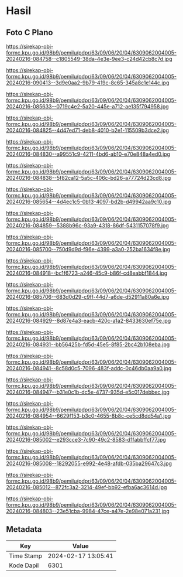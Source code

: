 # Hasil

## Foto C Plano

https://sirekap-obj-formc.kpu.go.id/98b9/pemilu/pdpr/63/09/06/20/04/6309062004005-20240216-084758--c1805549-38da-4e3e-9ee3-c24d42cb8c7d.jpg

https://sirekap-obj-formc.kpu.go.id/98b9/pemilu/pdpr/63/09/06/20/04/6309062004005-20240216-090413--3d9e0aa2-9b79-419c-8c65-345a8c1e144c.jpg

https://sirekap-obj-formc.kpu.go.id/98b9/pemilu/pdpr/63/09/06/20/04/6309062004005-20240216-085633--0719c4e2-5a20-445e-a712-ae135f794958.jpg

https://sirekap-obj-formc.kpu.go.id/98b9/pemilu/pdpr/63/09/06/20/04/6309062004005-20240216-084825--4d47ed71-deb8-4010-b2e1-115509b3dce2.jpg

https://sirekap-obj-formc.kpu.go.id/98b9/pemilu/pdpr/63/09/06/20/04/6309062004005-20240216-084830--a99551c9-4211-4bd6-ab10-e70e848a4ed0.jpg

https://sirekap-obj-formc.kpu.go.id/98b9/pemilu/pdpr/63/09/06/20/04/6309062004005-20240216-084838--5f82ca12-5a5c-406c-bd26-a77724d23cd8.jpg

https://sirekap-obj-formc.kpu.go.id/98b9/pemilu/pdpr/63/09/06/20/04/6309062004005-20240216-085654--4d4ec1c5-0b13-4097-bd2b-d49942aa9c10.jpg

https://sirekap-obj-formc.kpu.go.id/98b9/pemilu/pdpr/63/09/06/20/04/6309062004005-20240216-084859--5388b96c-93a9-4318-86df-5431157078f9.jpg

https://sirekap-obj-formc.kpu.go.id/98b9/pemilu/pdpr/63/09/06/20/04/6309062004005-20240216-085700--750d9d9d-f96e-4399-a3a0-252ba1634f8e.jpg

https://sirekap-obj-formc.kpu.go.id/98b9/pemilu/pdpr/63/09/06/20/04/6309062004005-20240216-084918--bc1f6723-a246-45c9-b86f-cd8eabbf1844.jpg

https://sirekap-obj-formc.kpu.go.id/98b9/pemilu/pdpr/63/09/06/20/04/6309062004005-20240216-085706--683d0d29-c9ff-44d7-a6de-d52911a80a6e.jpg

https://sirekap-obj-formc.kpu.go.id/98b9/pemilu/pdpr/63/09/06/20/04/6309062004005-20240216-084929--8d87e4a3-eacb-420c-a1a2-8433630ef75e.jpg

https://sirekap-obj-formc.kpu.go.id/98b9/pemilu/pdpr/63/09/06/20/04/6309062004005-20240216-084931--bb56425b-fd5d-45e5-8f85-2bc42b108eba.jpg

https://sirekap-obj-formc.kpu.go.id/98b9/pemilu/pdpr/63/09/06/20/04/6309062004005-20240216-084941--8c58d0c5-7096-483f-addc-0c46db0aa9a0.jpg

https://sirekap-obj-formc.kpu.go.id/98b9/pemilu/pdpr/63/09/06/20/04/6309062004005-20240216-084947--b31e0c1b-dc5e-4737-935d-e5c017debbec.jpg

https://sirekap-obj-formc.kpu.go.id/98b9/pemilu/pdpr/63/09/06/20/04/6309062004005-20240216-084954--6629f153-b3c0-4655-8b8c-ce5cd8dd54a1.jpg

https://sirekap-obj-formc.kpu.go.id/98b9/pemilu/pdpr/63/09/06/20/04/6309062004005-20240216-085002--e293cce3-7c90-49c2-8583-d1fabbffcf77.jpg

https://sirekap-obj-formc.kpu.go.id/98b9/pemilu/pdpr/63/09/06/20/04/6309062004005-20240216-085008--18292055-e992-4e48-afdb-035ba29647c3.jpg

https://sirekap-obj-formc.kpu.go.id/98b9/pemilu/pdpr/63/09/06/20/04/6309062004005-20240216-085012--872fc3a2-3214-49ef-bb92-efba6ac3614d.jpg

https://sirekap-obj-formc.kpu.go.id/98b9/pemilu/pdpr/63/09/06/20/04/6309062004005-20240216-084803--23e51cba-9984-47ce-a47e-2e98e071a231.jpg


## Metadata

| Key        | Value               |
| ---------- | ------------------- |
| Time Stamp | 2024-02-17 13:05:41 |
| Kode Dapil | 6301                |




